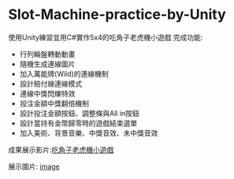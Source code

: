 # Slot-Machine-practice-by-Unity
使用Unity練習並用C#實作5x4的吃角子老虎機小遊戲
完成功能:
- 行列輪盤轉動動畫
- 隨機生成連線圖片
- 加入萬能牌(Wild)的連線機制
- 設計賠付線連線模式
- 連線中獎閃爍特效
- 投注金額中獎翻倍機制
- 設計投注金額按鈕、調整條與All in按鈕
- 設計當持有金幣歸零時的遊戲結束選單
- 加入美術、背景音樂、中獎音效、未中獎音效

成果展示影片:[吃角子老虎機小遊戲](https://youtu.be/t8EOme2sQe4)

展示圖片:
[image](https://github.com/coconpou/-Slot-Machine-practice-by-Unity/blob/main/Example_image/SlotGame1.png?raw=true)

